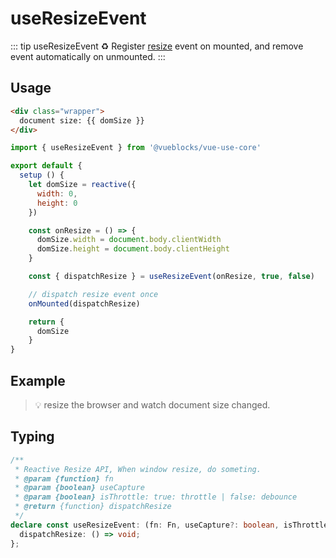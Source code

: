 # useResizeEvent

::: tip useResizeEvent
♻️  Register [resize](https://developer.mozilla.org/en-US/docs/Web/API/Window/resize_event) event on mounted, and remove event automatically on unmounted.
:::

## Usage

```html
<div class="wrapper">
  document size: {{ domSize }}
</div>
```

```js
import { useResizeEvent } from '@vueblocks/vue-use-core'

export default {
  setup () {
    let domSize = reactive({
      width: 0,
      height: 0
    })

    const onResize = () => {
      domSize.width = document.body.clientWidth
      domSize.height = document.body.clientHeight
    }

    const { dispatchResize } = useResizeEvent(onResize, true, false)

    // dispatch resize event once
    onMounted(dispatchResize)

    return {
      domSize
    }
}
```

## Example

> 💡 resize the browser and watch document size changed.

<UseResizeEvent />

## Typing

```ts
/**
 * Reactive Resize API, When window resize, do someting.
 * @param {function} fn
 * @param {boolean} useCapture
 * @param {boolean} isThrottle: true: throttle | false: debounce
 * @return {function} dispatchResize
 */
declare const useResizeEvent: (fn: Fn, useCapture?: boolean, isThrottle?: boolean) => {
  dispatchResize: () => void;
};
```
